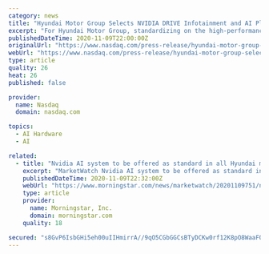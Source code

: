 ```yaml
---
category: news
title: "Hyundai Motor Group Selects NVIDIA DRIVE Infotainment and AI Platform for All Future Hyundai, Kia and Genesis Models"
excerpt: "For Hyundai Motor Group, standardizing on the high-performance, energy-efficient NVIDIA DRIVE platform for its future models allows for a seamless and continuously enhanced in-vehicle AI user experience."
publishedDateTime: 2020-11-09T22:00:00Z
originalUrl: "https://www.nasdaq.com/press-release/hyundai-motor-group-selects-nvidia-drive-infotainment-and-ai-platform-for-all-future"
webUrl: "https://www.nasdaq.com/press-release/hyundai-motor-group-selects-nvidia-drive-infotainment-and-ai-platform-for-all-future"
type: article
quality: 26
heat: 26
published: false

provider:
  name: Nasdaq
  domain: nasdaq.com

topics:
  - AI Hardware
  - AI

related:
  - title: "Nvidia AI system to be offered as standard in all Hyundai models in 2022"
    excerpt: "MarketWatch Nvidia AI system to be offered as standard in all Hyundai models in 2022 . Provided by Dow Jones. Nov 9, 2020 10:32 PM UTC"
    publishedDateTime: 2020-11-09T22:32:00Z
    webUrl: "https://www.morningstar.com/news/marketwatch/20201109751/nvidia-ai-system-to-be-offered-as-standard-in-all-hyundai-models-in-2022"
    type: article
    provider:
      name: Morningstar, Inc.
      domain: morningstar.com
    quality: 18

secured: "s8GvP6IsbGHi5eh00uIIHmirrA//9qO5CGbGGCsBTyDCKw0rf12K8pO8WaaFQcxMQMd8yUWesGm7M9g+HeTqnxprE41cS3OUko9Rq59KBT911TjCuA1N0R5/TEL7qm8THlj39DIyXCKECU+yrb+Fk0Qz1hCGNlFLjqaUA6EBuJXnZCWHRl/Gxbsqto9p1RJnU7Lne8mug3K7OxOtX0YOoWOkhniVBcIyEty5+ZJKPrLcGY4bZF+H4S6Q7NsSvokGbbjfuZJBq+Gi0E+T1tgM98pFHwZ4F5fNcSutNJY3eyfnxve3TuteH+TO4pcTPDRk3S+cS6KuawWDngQMh/pLuIPu8MfAQ48L5cl7DuoDiBo=;b+mYAbfASJ0q1wVybf2nFw=="
---
```


